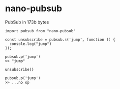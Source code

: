 # nano-pubsub

PubSub in 173b bytes

```
import pubsub from "nano-pubsub"

const unsubscribe = pubsub.s('jump', function () {
  console.log("jump")
});

pubsub.p('jump')
>> "jump"

unsubscribe()

pubsub.p('jump')
>> ...no op


```
